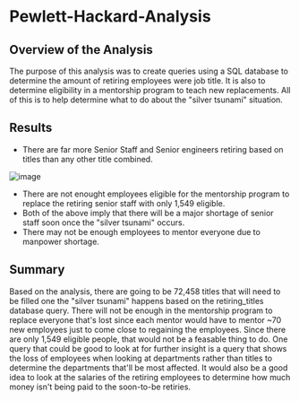 # Pewlett-Hackard-Analysis

## Overview of the Analysis
  The purpose of this analysis was to create queries using a SQL database to determine the amount of retiring employees were job title.  It is also to determine eligibility in a mentorship program to teach new replacements.  All of this is to help determine what to do about the "silver tsunami" situation.
## Results
- There are far more Senior Staff and Senior engineers retiring based on titles than any other title combined.

![image](https://user-images.githubusercontent.com/46801182/181664564-70bac5cd-d147-4d2a-b3f4-11a98289512c.png)

- There are not enought employees eligible for the mentorship program to replace the retiring senior staff with only 1,549 eligible.
- Both of the above imply that there will be a major shortage of senior staff soon once the "silver tsunami" occurs.
- There may not be enough employees to mentor everyone due to manpower shortage.  
## Summary
Based on the analysis, there are going to be 72,458 titles that will need to be filled one the "silver tsunami" happens based on the retiring_titles database query.  There will not be enough in the mentorship program to replace everyone that's lost since each mentor would have to mentor ~70 new employees just to come close to regaining the employees.  Since there are only 1,549 eligible people, that would not be a feasable thing to do.  One query that could be good to look at for further insight is a query that shows the loss of employees when looking at departments rather than titles to determine the departments that'll be most affected.  It would also be a good idea to look at the salaries of the retiring employees to determine how much money isn't being paid to the soon-to-be retiries.
